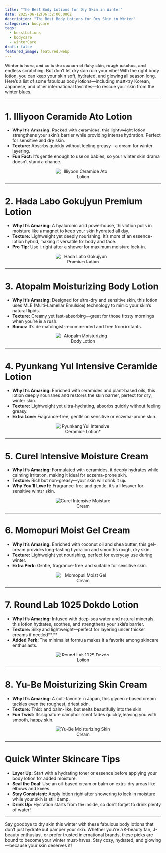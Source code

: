 ```yaml
---
title: "The Best Body Lotions for Dry Skin in Winter"
date: 2025-06-12T06:32:00.000Z
description: "The Best Body Lotions for Dry Skin in Winter"
categories: bodycare
tags:
  - besstLotions
  - bodycare
  - winterCare
draft: false
featured_image: featured.webp
---
```


Winter is here, and so is the season of flaky skin, rough patches, and endless scratching. But don’t let dry skin ruin your vibe! With the right body lotion, you can keep your skin soft, hydrated, and glowing all season long. Here’s a list of some fabulous body lotions—including must-try Korean, Japanese, and other international favorites—to rescue your skin from the winter blues.

---

# 1. **Illiyoon Ceramide Ato Lotion**

- **Why It’s Amazing:** Packed with ceramides, this lightweight lotion strengthens your skin’s barrier while providing intense hydration. Perfect for sensitive and dry skin.
- **Texture:** Absorbs quickly without feeling greasy—a dream for winter layering.
- **Fun Fact:** It’s gentle enough to use on babies, so your winter skin drama doesn’t stand a chance.
<div style="display: flex; flex-wrap: wrap; gap: 20px; justify-content: center;">

  <div style="flex: 1 1 200px; text-align: center;">
    <img src="https://m.media-amazon.com/images/I/41rWinxuZWL._SL1000_.jpg" alt="Illiyoon Ceramide Ato Lotion" style="max-width: 35%; height: auto; display: block; margin: 0 auto;" />
  </div>

</div>

---

# 2. **Hada Labo Gokujyun Premium Lotion**

- **Why It’s Amazing:** A hyaluronic acid powerhouse, this lotion pulls in moisture like a magnet to keep your skin hydrated all day.
- **Texture:** Lightweight yet deeply nourishing. It’s more of an essence-lotion hybrid, making it versatile for body and face.
- **Pro Tip:** Use it right after a shower for maximum moisture lock-in.
<div style="display: flex; flex-wrap: wrap; gap: 20px; justify-content: center;">

  <div style="flex: 1 1 200px; text-align: center;">
    <img src="https://m.media-amazon.com/images/I/31fm7v3kDtL.jpg" alt="Hada Labo Gokujyun Premium Lotion" style="max-width: 35%; height: auto; display: block; margin: 0 auto;" />
  </div>

</div>

---

# 3. **Atopalm Moisturizing Body Lotion**

- **Why It’s Amazing:** Designed for ultra-dry and sensitive skin, this lotion uses MLE (Multi-Lamellar Emulsion) technology to mimic your skin’s natural lipids.
- **Texture:** Creamy yet fast-absorbing—great for those frosty mornings when you’re in a rush.
- **Bonus:** It’s dermatologist-recommended and free from irritants.
<div style="display: flex; flex-wrap: wrap; gap: 20px; justify-content: center;">

  <div style="flex: 1 1 200px; text-align: center;">
    <img src="https://m.media-amazon.com/images/I/51af0iRTySL._SL1000_.jpg" alt="Atopalm Moisturizing Body Lotion" style="max-width: 35%; height: auto; display: block; margin: 0 auto;" />
  </div>

</div>

---

# 4. **Pyunkang Yul Intensive Ceramide Lotion**

- **Why It’s Amazing:** Enriched with ceramides and plant-based oils, this lotion deeply nourishes and restores the skin barrier, perfect for dry, winter skin.
- **Texture:** Lightweight yet ultra-hydrating, absorbs quickly without feeling greasy.
- **Extra Love:** Fragrance-free, gentle on sensitive or eczema-prone skin.

<div style="display: flex; flex-wrap: wrap; gap: 20px; justify-content: center;">

  <div style="flex: 1 1 200px; text-align: center;">
    <img src="https://pyunkangyul.us/cdn/shop/products/Pyunkang-Yul-Intensive-Ceramide-Lotion-500ml.jpg?v=1654645181&width=1946" alt="Pyunkang Yul Intensive Ceramide Lotion*" style="max-width: 35%; height: auto; display: block; margin: 0 auto;" />
  </div>

</div>

---

# 5. **Curel Intensive Moisture Cream**

- **Why It’s Amazing:** Formulated with ceramides, it deeply hydrates while calming irritation, making it ideal for eczema-prone skin.
- **Texture:** Rich but non-greasy—your skin will drink it up.
- **Why You’ll Love It:** Fragrance-free and gentle, it’s a lifesaver for sensitive winter skin.
<div style="display: flex; flex-wrap: wrap; gap: 20px; justify-content: center;">

  <div style="flex: 1 1 200px; text-align: center;">
    <img src="https://m.media-amazon.com/images/I/71CdguTtQrL._SL1500_.jpg" alt="Curel Intensive Moisture Cream" style="max-width: 35%; height: auto; display: block; margin: 0 auto;" />
  </div>

</div>

---

# 6. **Momopuri Moist Gel Cream**

- **Why It’s Amazing:** Enriched with coconut oil and shea butter, this gel-cream provides long-lasting hydration and smooths rough, dry skin.
- **Texture:** Lightweight yet nourishing, perfect for everyday use during winter.
- **Extra Perk:** Gentle, fragrance-free, and suitable for sensitive skin.

<div style="display: flex; flex-wrap: wrap; gap: 20px; justify-content: center;">

  <div style="flex: 1 1 200px; text-align: center;">
    <img src="https://int.japanesetaste.com/cdn/shop/files/P-1-BCL-MOP-GC-80-BCL_Momopuri_Moisture_Barrier_Gel_Cream_80g.jpg?v=1743419754&width=640" alt="Momopuri Moist Gel Cream" style="max-width: 35%; height: auto; display: block; margin: 0 auto;" />
  </div>

</div>

---

# 7. **Round Lab 1025 Dokdo Lotion**

- **Why It’s Amazing:** Infused with deep-sea water and natural minerals, this lotion hydrates, soothes, and strengthens your skin’s barrier.
- **Texture:** Silky and lightweight—perfect for layering under thicker creams if needed**.**
- **Added Perk:** The minimalist formula makes it a favorite among skincare enthusiasts.
<div style="display: flex; flex-wrap: wrap; gap: 20px; justify-content: center;">

  <div style="flex: 1 1 200px; text-align: center;">
    <img src="https://m.media-amazon.com/images/I/51LQprprZCL._AC_SL1500_.jpg" alt="Round Lab 1025 Dokdo Lotion" style="max-width: 35%; height: auto; display: block; margin: 0 auto;" />
  </div>

</div>

---

# 8. **Yu-Be Moisturizing Skin Cream**

- **Why It’s Amazing:** A cult-favorite in Japan, this glycerin-based cream tackles even the roughest, driest skin.
- **Texture:** Thick and balm-like, but melts beautifully into the skin.
- **Fun Twist:** Its signature camphor scent fades quickly, leaving you with smooth, happy skin.
<div style="display: flex; flex-wrap: wrap; gap: 20px; justify-content: center;">

  <div style="flex: 1 1 200px; text-align: center;">
    <img src="https://m.media-amazon.com/images/I/41fRNlYzilL.jpg" alt="Yu-Be Moisturizing Skin Cream" style="max-width: 35%; height: auto; display: block; margin: 0 auto;" />
  </div>

</div>


---

# Quick Winter Skincare Tips

- **Layer Up:** Start with a hydrating toner or essence before applying your body lotion for added moisture.
- **Seal the Deal:** Use an oil-based cream or balm on extra-dry areas like elbows and knees.
- **Stay Consistent:** Apply lotion right after showering to lock in moisture while your skin is still damp.
- **Drink Up:** Hydration starts from the inside, so don’t forget to drink plenty of water!

---

Say goodbye to dry skin this winter with these fabulous body lotions that don’t just hydrate but pamper your skin. Whether you’re a K-beauty fan, J-beauty enthusiast, or prefer trusted international brands, these picks are bound to become your winter must-haves. Stay cozy, hydrated, and glowing—because your skin deserves it!